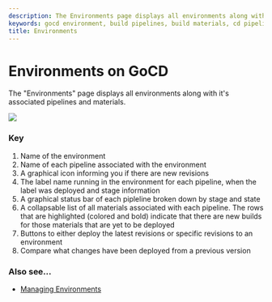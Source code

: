 ```yaml
---
description: The Environments page displays all environments along with it's associated pipelines and materials.
keywords: gocd environment, build pipelines, build materials, cd pipeline, managing environments
title: Environments
---
```



# Environments on GoCD

The "Environments" page displays all environments along with it's associated
pipelines and materials.

![](/images/environments.png)

### Key

1.  Name of the environment
2.  Name of each pipeline associated with the environment
3.  A graphical icon informing you if there are new revisions
4.  The label name running in the environment for each pipeline, when the label was deployed and stage information
5.  A graphical status bar of each pipleline broken down by stage and state
6.  A collapsable list of all materials associated with each pipeline. The rows that are highlighted (colored and bold) indicate that there are new builds for those materials that are yet to be deployed
7.  Buttons to either deploy the latest revisions or specific revisions to an environment
8.  Compare what changes have been deployed from a previous version

### Also see...

-   [Managing Environments](../configuration/managing_environments.html)
